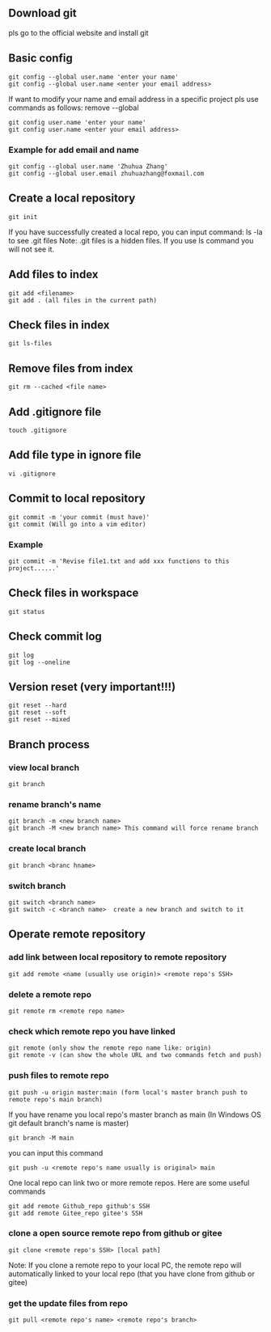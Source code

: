 ## Download git
pls go to the official website and install git
## Basic config
```
git config --global user.name 'enter your name'
git config --global user.name <enter your email address>
```
If want to modify your name and email address in a specific project pls use commands as follows: remove --global 
```
git config user.name 'enter your name'
git config user.name <enter your email address>
```

### Example for add email and name
```
git config --global user.name 'Zhuhua Zhang'
git config --global user.email zhuhuazhang@foxmail.com
```
## Create a local repository
```
git init
```
If you have successfully created a local repo, you can input command: ls -la to see .git files
Note: .git files is a hidden files. If you use ls command you will not see it.
## Add files to index 
```
git add <filename>
git add . (all files in the current path)
```
## Check files in index
```
git ls-files
```
## Remove files from index
```
git rm --cached <file name>
```
## Add .gitignore file
```
touch .gitignore 
```
## Add file type in ignore file
```
vi .gitignore 
```
## Commit to local repository
```
git commit -m 'your commit (must have)'
git commit (Will go into a vim editor)
```
### Example
```
git commit -m 'Revise file1.txt and add xxx functions to this project......'
```
## Check files in workspace 
```
git status 
```
## Check commit log
```
git log 
git log --oneline
```
## Version reset (very important!!!)
```
git reset --hard
git reset --soft
git reset --mixed
```
## Branch process
### view local branch
```
git branch
```
### rename branch's name
```
git branch -m <new branch name>
git branch -M <new branch name> This command will force rename branch

```
### create local branch
```
git branch <branc hname>
```
### switch branch
```
git switch <branch name>
git switch -c <branch name>  create a new branch and switch to it
```
## Operate remote repository
### add link between local repository to remote repository
```
git add remote <name (usually use origin)> <remote repo's SSH>
```
### delete a remote repo
``` 
git remote rm <remote repo name>
```
### check which remote repo you have linked
```
git remote (only show the remote repo name like: origin)
git remote -v (can show the whole URL and two commands fetch and push)
```
### push files to remote repo
```
git push -u origin master:main (form local's master branch push to remote repo's main branch)
```
If you have rename you local repo's master branch as main (In Windows OS git default branch's name is master)
```
git branch -M main
```
you can input this command
```
git push -u <remote repo's name usually is original> main
```
One local repo can link two or more remote repos. Here are some useful commands
```
git add remote Github_repo github's SSH
git add remote Gitee_repo gitee's SSH
```
### clone a open source remote repo from github or gitee
```
git clone <remote repo's SSH> [local path]
```
Note: If you clone a remote repo to your local PC, the remote repo will automatically linked to your local repo (that you have clone from github or gitee)
### get the update files from repo
```
git pull <remote repo's name> <remote repo's branch>
```
